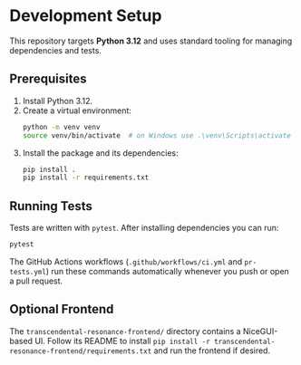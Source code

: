 # Development Setup

This repository targets **Python 3.12** and uses standard tooling for managing dependencies and tests.

## Prerequisites

1. Install Python 3.12.
2. Create a virtual environment:
   ```bash
   python -m venv venv
   source venv/bin/activate  # on Windows use .\venv\Scripts\activate
   ```
3. Install the package and its dependencies:
   ```bash
   pip install .
   pip install -r requirements.txt
   ```

## Running Tests

Tests are written with `pytest`. After installing dependencies you can run:

```bash
pytest
```

The GitHub Actions workflows (`.github/workflows/ci.yml` and `pr-tests.yml`) run these commands automatically whenever you push or open a pull request.

## Optional Frontend

The `transcendental-resonance-frontend/` directory contains a NiceGUI-based UI. Follow its README to install `pip install -r transcendental-resonance-frontend/requirements.txt` and run the frontend if desired.
